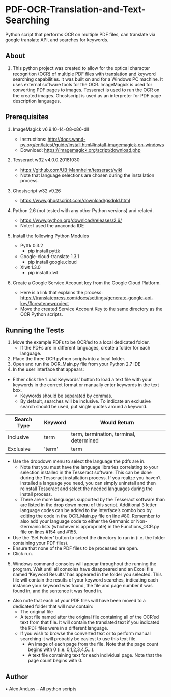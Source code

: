 # PDF-OCR-Translation-and-Text-Searching
Python script that performs OCR on multiple PDF files, can translate via google translate API, and searches for keywords.

## About
1.	This python project was created to allow for the optical character recognition (OCR) of multiple PDF files with translation and keyword searching capabilities. It was built on and for a Windows PC machine. It uses external software tools for the OCR. ImageMagick is used for converting PDF pages to images. Tesseract is used to run the OCR on the created images. Ghostscript is used as an interpreter for PDF page description languages.

## Prerequisites
1.	ImageMagick v6.9.10-14-Q8-x86-dll
    -	Instructions:	http://docs.wand-py.org/en/latest/guide/install.html#install-imagemagick-on-windows
    -	Download:	https://imagemagick.org/script/download.php

2.	Tesseract w32 v4.0.0.20181030
    -	https://github.com/UB-Mannheim/tesseract/wiki
    -	Note that language selections are chosen during the installation process. 

3.	Ghostscript w32 v9.26
    -	https://www.ghostscript.com/download/gsdnld.html

4.	Python 2.6 (not tested with any other Python versions) and related.
    -	https://www.python.org/download/releases/2.6/
    -	Note: I used the anaconda IDE

5.	Install the following Python Modules
    -	Pyttk 0.3.2
        -	pip install pyttk
    -	Google-cloud-translate 1.3.1
        -	pip install google.cloud
    -	Xlwt 1.3.0
        -	pip install xlwt

6.	Create a Google Service Account key from the Google Cloud Platform.
    -	Here is a link that explains the process:	https://translatepress.com/docs/settings/generate-google-api-key/#createnewproject
    -	Move the created Service Account Key to the same directory as the OCR Python scripts.
 

## Running the Tests
1.	Move the example PDFs to be OCR’ed to a local dedicated folder.
    -	If the PDFs are in different languages, create a folder for each language.
2.	Place the three OCR python scripts into a local folder.
3.	Open and run the OCR_Main.py file from your Python 2.7 IDE
4.	In the user interface that appears:
  -	Either click the ‘Load Keywords’ button to load a text file with your keywords in the correct format or manually enter keywords in the text box.
    -	Keywords should be separated by commas.
    -	By default, searches will be inclusive. To indicate an exclusive search should be used, put single quotes around a keyword.
 	
|Search Type|Keyword	|Would Return|
| -------  |------- |------------| 
|Inclusive |term	  |term, termination, terminal, determined|
|Exclusive |'term'	|term|

  -	Use the dropdown menu to select the language the pdfs are in.
    -	Note that you must have the language libraries correlating to your selection installed in the Tesseract software. This can be done during the Tesseract installation process. If you realize you haven’t installed a language you need, you can simply uninstall and then reinstall Tesseract and select the needed languages during the install process.
    -	There are more languages supported by the Tesseract software than are listed in the drop down menu of this script. Additional 3 letter language codes can be added to the interface’s combo box by editing the code in the OCR_Main.py file on line #80. Remember to also add your language code to either the Germanic or Non-Germanic lists (whichever is appropriate) in the Functions_OCR.py file on lines #154 and #155.
  -	Use the ‘Set Folder’ button to select the directory to run in (i.e. the folder containing your PDF files).
  -	Ensure that none of the PDF files to be processed are open.
  -	Click run.
5.	Windows command consoles will appear throughout the running the program. Wait until all consoles have disappeared and an Excel file named ‘Keyword Results’ has appeared in the folder you selected. This file will contain the results of your keyword searches, indicating each instance your keyword was found, the file and page number it was found in, and the sentence it was found in.
  -	Also note that each of your PDF files will have been moved to a dedicated folder that will now contain:
    -	The original file
    -	A text file named after the original file containing all of the OCR’ed text from that file. It will contain the translated text if you indicated the PDF files were in a different language.
      -	If you wish to browse the converted text or to perform manual searching it will probably be easiest to use this text file.
        -	An image of each page from the file. Note that the page count begins with 0 (i.e. 0,1,2,3,4,5…).
        -	A text file containing text for each individual page. Note that the page count begins with 0.

## Author
•	Alex Anduss – All python scripts
